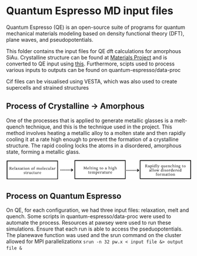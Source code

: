 # Quantum Espresso MD input files
Quantum Espresso (QE) is an open-source suite of programs for quantum mechanical materials modeling based on density functional theory (DFT), plane waves, and pseudopotentials.

This folder contains the input files for QE dft calculations for amorphous SiAu. Crystalline structure can be found at [Materials Project](https://next-gen.materialsproject.org/materials/mp-1186998?chemsys=Au-Si) and is converted to QE input using [this](https://qeinputgenerator.materialscloud.io). Furthermore, scipts used to process various inputs to outputs can be found on quantum-espresso/data-proc 

Cif files can be visualised using VESTA, which was also used to create supercells and strained structures

## Process of Crystalline -> Amorphous

One of the processes that is applied to generate metallic glasses is a melt-quench technique, and this is the technique used in the project. This method involves heating a metallic alloy to a molten state and then rapidly cooling it at a rate high enough to prevent the formation of a crystalline structure. The rapid cooling locks the atoms in a disordered, amorphous state, forming a metallic glass.

![amorphization process](/images/Amorphization-process.png "amorphization process")

## Process on Quantum Espresso
On QE, for each configuration, we had three input files: relaxation, melt and quench. Some scripts in quantum-espresso/data-proc were used to automate the process. Resources at pawsey were used to run these simulations. Ensure that each run is able to access the pseduopotentials. The planewave function was used and the srun command on the cluster allowed for MPI parallelizationx
`srun -n 32 pw.x < input file &> output file &`
